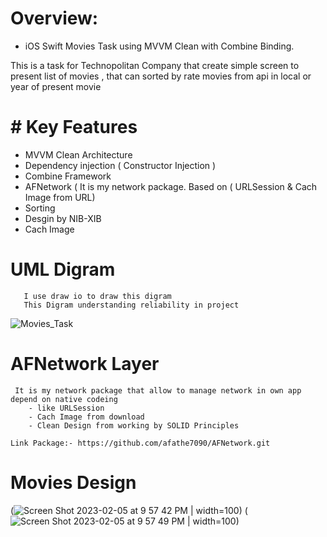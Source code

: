 # Overview:
- iOS Swift Movies Task using MVVM Clean with Combine Binding.

This is a task for Technopolitan Company that create simple screen to present list of movies , that can sorted by rate movies from api in local or year of present movie

# # Key Features

- MVVM Clean Architecture
- Dependency injection ( Constructor Injection )
- Combine Framework
- AFNetwork ( It is my network package. Based on ( URLSession & Cach Image from URL)
- Sorting 
- Desgin by NIB-XIB
- Cach Image 

# UML Digram 

       I use draw io to draw this digram 
       This Digram understanding reliability in project 
![Movies_Task](https://user-images.githubusercontent.com/76500072/216841298-6d15fc1c-2d3d-43a4-a43d-7778e7342e4e.png)

# AFNetwork Layer 

     It is my network package that allow to manage network in own app depend on native codeing
        - like URLSession 
        - Cach Image from download
        - Clean Design from working by SOLID Principles
        
    Link Package:- https://github.com/afathe7090/AFNetwork.git
  
  
 #  Movies Design  
 
(![Screen Shot 2023-02-05 at 9 57 42 PM](https://user-images.githubusercontent.com/76500072/216841788-280ab4bd-7539-4c88-95c8-73b12ecff62a.png) | width=100) (![Screen Shot 2023-02-05 at 9 57 49 PM](https://user-images.githubusercontent.com/76500072/216841792-d5fb93be-e167-4a72-9b33-d79c90bb0c2a.png) | width=100)
 
 
 

